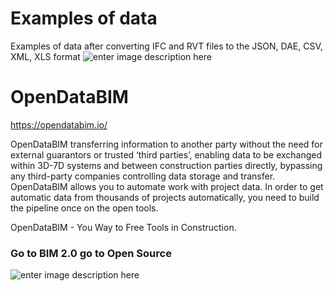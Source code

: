 
# Examples of data 

Examples of data after converting IFC and RVT files to the JSON, DAE, CSV, XML, XLS format
![enter image description here](https://opendatabim.io/wp-content/uploads/2021/12/Untitled-2.jpg)



# OpenDataBIM

https://opendatabim.io/

OpenDataBIM transferring information to another party without the need for external guarantors or trusted ‘third parties’, enabling data to be exchanged within 3D-7D systems and between construction parties directly, bypassing any third-party companies controlling data storage and transfer. OpenDataBIM allows you to automate work with project data. In order to get automatic data from thousands of projects automatically, you need to build the pipeline once on the open tools.

OpenDataBIM - You Way to Free Tools in Construction.

### Go to  BIM 2.0  go to  Open Source
![enter image description here](https://opendatabim.io/wp-content/uploads/2021/10/BIM20.jpg)
